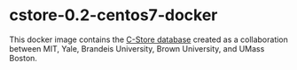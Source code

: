 # cstore-0.2-centos7-docker
This docker image contains the [C-Store database](http://db.lcs.mit.edu/projects/cstore/) created as a collaboration between
MIT, Yale, Brandeis University, Brown University, and UMass Boston. 
